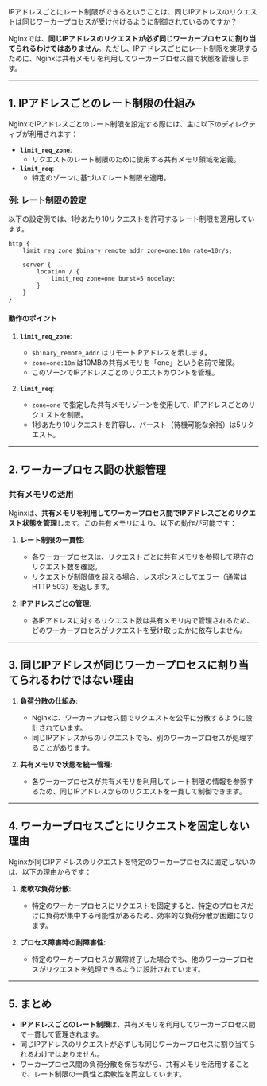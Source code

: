 IPアドレスごとにレート制限ができるということは、同じIPアドレスのリクエストは同じワーカープロセスが受け付けるように制御されているのですか？

Nginxでは、**同じIPアドレスのリクエストが必ず同じワーカープロセスに割り当てられるわけではありません**。ただし、IPアドレスごとにレート制限を実現するために、Nginxは共有メモリを利用してワーカープロセス間で状態を管理します。

---

## **1. IPアドレスごとのレート制限の仕組み**

NginxでIPアドレスごとのレート制限を設定する際には、主に以下のディレクティブが利用されます：

- **`limit_req_zone`**:
  - リクエストのレート制限のために使用する共有メモリ領域を定義。
- **`limit_req`**:
  - 特定のゾーンに基づいてレート制限を適用。

### **例: レート制限の設定**
以下の設定例では、1秒あたり10リクエストを許可するレート制限を適用しています。

```nginx
http {
    limit_req_zone $binary_remote_addr zone=one:10m rate=10r/s;

    server {
        location / {
            limit_req zone=one burst=5 nodelay;
        }
    }
}
```

#### **動作のポイント**
1. **`limit_req_zone`**:
   - `$binary_remote_addr` はリモートIPアドレスを示します。
   - `zone=one:10m` は10MBの共有メモリを「one」という名前で確保。
   - このゾーンでIPアドレスごとのリクエストカウントを管理。

2. **`limit_req`**:
   - `zone=one` で指定した共有メモリゾーンを使用して、IPアドレスごとのリクエストを制限。
   - 1秒あたり10リクエストを許容し、バースト（待機可能な余裕）は5リクエスト。

---

## **2. ワーカープロセス間の状態管理**

### **共有メモリの活用**
Nginxは、**共有メモリを利用してワーカープロセス間でIPアドレスごとのリクエスト状態を管理**します。この共有メモリにより、以下の動作が可能です：

1. **レート制限の一貫性**:
   - 各ワーカープロセスは、リクエストごとに共有メモリを参照して現在のリクエスト数を確認。
   - リクエストが制限値を超える場合、レスポンスとしてエラー（通常はHTTP 503）を返します。

2. **IPアドレスごとの管理**:
   - 各IPアドレスに対するリクエスト数は共有メモリ内で管理されるため、どのワーカープロセスがリクエストを受け取ったかに依存しません。

---

## **3. 同じIPアドレスが同じワーカープロセスに割り当てられるわけではない理由**

1. **負荷分散の仕組み**:
   - Nginxは、ワーカープロセス間でリクエストを公平に分散するように設計されています。
   - 同じIPアドレスからのリクエストでも、別のワーカープロセスが処理することがあります。

2. **共有メモリで状態を統一管理**:
   - 各ワーカープロセスが共有メモリを利用してレート制限の情報を参照するため、同じIPアドレスからのリクエストを一貫して制御できます。

---

## **4. ワーカープロセスごとにリクエストを固定しない理由**

Nginxが同じIPアドレスのリクエストを特定のワーカープロセスに固定しないのは、以下の理由からです：

1. **柔軟な負荷分散**:
   - 特定のワーカープロセスにリクエストを固定すると、特定のプロセスだけに負荷が集中する可能性があるため、効率的な負荷分散が困難になります。

2. **プロセス障害時の耐障害性**:
   - 特定のワーカープロセスが異常終了した場合でも、他のワーカープロセスがリクエストを処理できるように設計されています。

---

## **5. まとめ**

- **IPアドレスごとのレート制限**は、共有メモリを利用してワーカープロセス間で一貫して管理されます。
- 同じIPアドレスのリクエストが必ずしも同じワーカープロセスに割り当てられるわけではありません。
- ワーカープロセス間の負荷分散を保ちながら、共有メモリを活用することで、レート制限の一貫性と柔軟性を両立しています。